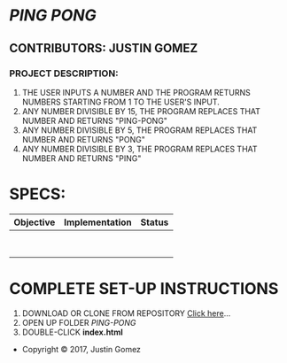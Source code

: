 # _PING PONG_

## CONTRIBUTORS: **JUSTIN GOMEZ**

### PROJECT DESCRIPTION:
1. THE USER INPUTS A NUMBER AND THE PROGRAM RETURNS NUMBERS STARTING FROM 1 TO THE USER'S INPUT.
2. ANY NUMBER DIVISIBLE BY 15, THE PROGRAM REPLACES THAT NUMBER AND RETURNS "PING-PONG"
3. ANY NUMBER DIVISIBLE BY 5, THE PROGRAM REPLACES THAT NUMBER AND RETURNS "PONG"
4. ANY NUMBER DIVISIBLE BY 3, THE PROGRAM REPLACES THAT NUMBER AND RETURNS "PING"

# SPECS:

| Objective | Implementation | Status |
|:-------------:|:-------------:|:-------------:|
| | | |
| | | |
| | | |
| | | |
| | | |
| | | |
| | | |
| | | |
# COMPLETE SET-UP INSTRUCTIONS
1. DOWNLOAD OR CLONE FROM REPOSITORY [Click here](https://github.com/ProgramJustin/)...
2. OPEN UP FOLDER _PING-PONG_
3. DOUBLE-CLICK **index.html**

* Copyright © 2017, Justin Gomez
